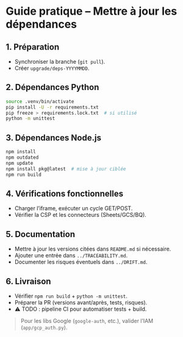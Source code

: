 # Guide pratique – Mettre à jour les dépendances

## 1. Préparation
- Synchroniser la branche (`git pull`).
- Créer `upgrade/deps-YYYYMMDD`.

## 2. Dépendances Python
```bash
source .venv/bin/activate
pip install -U -r requirements.txt
pip freeze > requirements.lock.txt  # si utilisé
python -m unittest
```

## 3. Dépendances Node.js
```bash
npm install
npm outdated
npm update
npm install pkg@latest  # mise à jour ciblée
npm run build
```

## 4. Vérifications fonctionnelles
- Charger l’iframe, exécuter un cycle GET/POST.
- Vérifier la CSP et les connecteurs (Sheets/GCS/BQ).

## 5. Documentation
- Mettre à jour les versions citées dans `README.md` si nécessaire.
- Ajouter une entrée dans `../TRACEABILITY.md`.
- Documenter les risques éventuels dans `../DRIFT.md`.

## 6. Livraison
- Vérifier `npm run build` + `python -m unittest`.
- Préparer la PR (versions avant/après, tests, risques).
- ⚠️ TODO : pipeline CI pour automatiser tests + build.

> Pour les libs Google (`google-auth`, etc.), valider l’IAM (`app/gcp_auth.py`).
